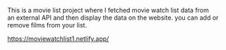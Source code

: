 This is a movie list project where I fetched movie watch list data from          
an external API and then display the data on the website. you can add or remove films from your list.                                                 
 
https://moviewatchlist1.netlify.app/      

